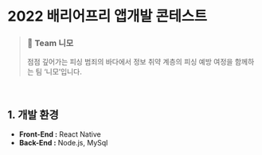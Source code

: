# 2022 배리어프리 앱개발 콘테스트

> ### :tropical_fish: __Team 니모__
> 점점 깊어가는 피싱 범죄의 바다에서 정보 취약 계층의 피싱 예방 여정을 함께하는 팀 ‘니모’입니다.
<br>

## 1. 개발 환경
* __Front-End :__ React Native
* __Back-End :__ Node.js, MySql
